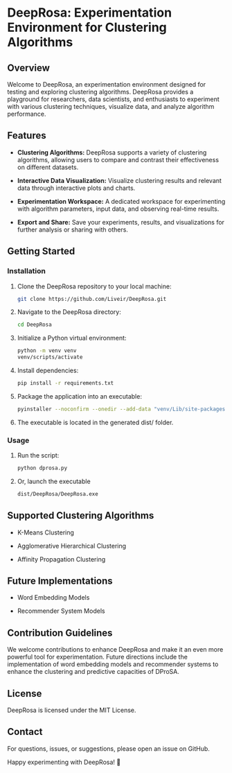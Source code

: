 # DeepRosa: Experimentation Environment for Clustering Algorithms

## Overview

Welcome to DeepRosa, an experimentation environment designed for testing and exploring clustering algorithms. DeepRosa provides a playground for researchers, data scientists, and enthusiasts to experiment with various clustering techniques, visualize data, and analyze algorithm performance.

## Features

- **Clustering Algorithms:** DeepRosa supports a variety of clustering algorithms, allowing users to compare and contrast their effectiveness on different datasets.
  
- **Interactive Data Visualization:** Visualize clustering results and relevant data through interactive plots and charts.

- **Experimentation Workspace:** A dedicated workspace for experimenting with algorithm parameters, input data, and observing real-time results.

- **Export and Share:** Save your experiments, results, and visualizations for further analysis or sharing with others.

## Getting Started

### Installation

1. Clone the DeepRosa repository to your local machine:

   ```bash
   git clone https://github.com/Liveir/DeepRosa.git

2. Navigate to the DeepRosa directory:

   ```bash
   cd DeepRosa
3. Initialize a Python virtual environment:

   ```bash
   python -m venv venv
   venv/scripts/activate
   
4. Install dependencies:
   
   ```bash
   pip install -r requirements.txt

5. Package the application into an executable:
   
   ```bash
   pyinstaller --noconfirm --onedir --add-data "venv/Lib/site-packages/customtkinter:customtkinter/" --add-data "Models:models" --add-data "Views:views" --noconsole --name DeepRosa --icon=Assets/dprosa_icon.ico dprosa.py

5. The executable is located in the generated dist/ folder.

### Usage

1. Run the script:

   ```bash
   python dprosa.py

2. Or, launch the executable
   ```bash
   dist/DeepRosa/DeepRosa.exe

## Supported Clustering Algorithms

* K-Means Clustering

* Agglomerative Hierarchical Clustering

* Affinity Propagation Clustering

## Future Implementations

* Word Embedding Models

* Recommender System Models

## Contribution Guidelines

We welcome contributions to enhance DeepRosa and make it an even more powerful tool for experimentation. Future directions include the implementation of word embedding models and recommender systems to enhance the clustering and predictive capacities of DProSA.

## License

DeepRosa is licensed under the MIT License.

## Contact

For questions, issues, or suggestions, please open an issue on GitHub.

Happy experimenting with DeepRosa! 🚀




